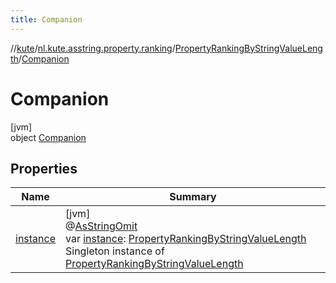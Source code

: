 ```yaml
---
title: Companion
---
```

//[kute](../../../../index.html)/[nl.kute.asstring.property.ranking](../../index.html)/[PropertyRankingByStringValueLength](../index.html)/[Companion](index.html)



# Companion



[jvm]\
object [Companion](index.html)



## Properties


| Name | Summary |
|---|---|
| [instance](instance.html) | [jvm]<br>@[AsStringOmit](../../../nl.kute.asstring.annotation.modify/-as-string-omit/index.html)<br>var [instance](instance.html): [PropertyRankingByStringValueLength](../index.html)<br>Singleton instance of [PropertyRankingByStringValueLength](../index.html) |

